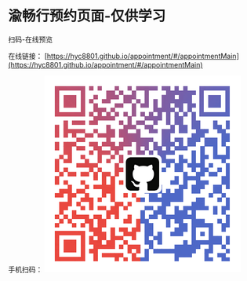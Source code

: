 # 渝畅行预约页面-仅供学习


扫码-在线预览

在线链接：
[https://hyc8801.github.io/appointment/#/appointmentMain](https://hyc8801.github.io/appointment/#/appointmentMain)

手机扫码：
![qrcode](./static/img/qrcode.png)

